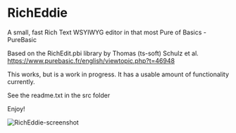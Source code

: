 # RichEddie
A small, fast Rich Text WSYIWYG editor in that most Pure of Basics - PureBasic

Based on the RichEdit.pbi library by Thomas (ts-soft) Schulz et al.
https://www.purebasic.fr/english/viewtopic.php?t=46948

This works, but is a work in progress. It has a usable amount of functionality currently.

See the readme.txt in the src folder

Enjoy!


![RichEddie-screenshot](https://github.com/CD-Xbow/RichEddie/assets/151369619/d4d4a6cb-8838-41a2-9066-590ca82e1a89)






